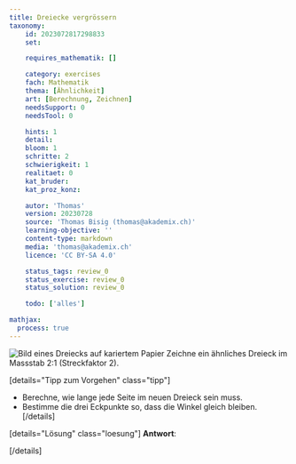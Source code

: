 ```yaml
---
title: Dreiecke vergrössern
taxonomy:
	id: 2023072817298833
	set: 

	requires_mathematik: []

	category: exercises
	fach: Mathematik
	thema: [Ähnlichkeit]
	art: [Berechnung, Zeichnen]
	needsSupport: 0
	needsTool: 0

	hints: 1
	detail: 
	bloom: 1
	schritte: 2
	schwierigkeit: 1
	realitaet: 0
	kat_bruder:
	kat_proz_konz: 

	autor: 'Thomas'
	version: 20230728
	source: 'Thomas Bisig (thomas@akademix.ch)'
	learning-objective: ''
	content-type: markdown
	media: 'thomas@akademix.ch'
	licence: 'CC BY-SA 4.0'

	status_tags: review_0
	status_exercise: review_0
	status_solution: review_0

	todo: ['alles']

mathjax:
  process: true
---
```

![Bild eines Dreiecks auf kariertem Papier](aehnlich_1.png?resize=400,150&class=float-right) Zeichne ein ähnliches Dreieck im Massstab 2:1 (Streckfaktor 2).

[details="Tipp zum Vorgehen" class="tipp"]
- Berechne, wie lange jede Seite im neuen Dreieck sein muss.
- Bestimme die drei Eckpunkte so, dass die Winkel gleich bleiben.
[/details]

[details="Lösung" class="loesung"]
**Antwort**: 

[/details]